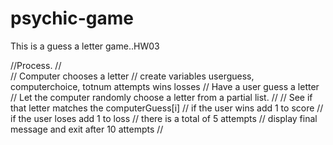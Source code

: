 # psychic-game
This is a guess a letter game..HW03

//Process. 
//       		
//		Computer chooses a letter
//      create variables userguess, computerchoice, totnum attempts wins losses	
//		Have a user guess a letter 
//      Let the computer randomly choose a letter from a partial list.
//
//		See if that letter matches the computerGuess[i]
//		if the user wins  add 1 to score
//		if the user loses add 1 to loss
//		there is a total of 5 attempts
//		display final message and exit after 10 attempts
//
